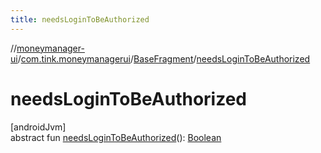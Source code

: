 ```yaml
---
title: needsLoginToBeAuthorized
---
```

//[moneymanager-ui](../../../index.html)/[com.tink.moneymanagerui](../index.html)/[BaseFragment](index.html)/[needsLoginToBeAuthorized](needs-login-to-be-authorized.html)



# needsLoginToBeAuthorized



[androidJvm]\
abstract fun [needsLoginToBeAuthorized](needs-login-to-be-authorized.html)(): [Boolean](https://kotlinlang.org/api/latest/jvm/stdlib/kotlin/-boolean/index.html)





